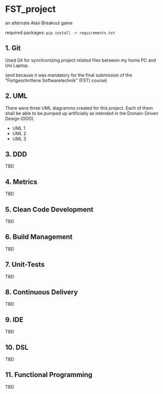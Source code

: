 # FST_project
an alternate Atari Breakout game

required packages:
`pip install -r requirements.txt`

## 1. Git
Used Git for synchronizing project related files between my home PC and Uni Laptop.

(and because it was mandatory for the final submission of the "Fortgeschrittene Softwaretechnik" (FST) course)

## 2. UML 
There were three UML diagramms created for this project. Each of them shall be able to be pumped up artificially as intended in the Domain-Driven Design (DDD).

- UML 1
- UML 2
- UML 3

## 3. DDD
TBD

## 4. Metrics
TBD

## 5. Clean Code Development
TBD

## 6. Build Management
TBD

## 7. Unit-Tests
TBD

## 8. Continuous Delivery
TBD

## 9. IDE
TBD

## 10. DSL
TBD

## 11. Functional Programming
TBD
